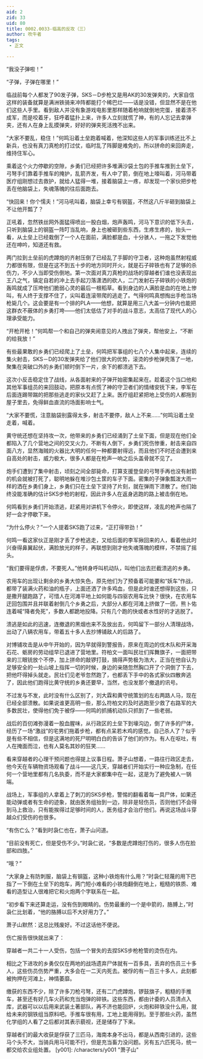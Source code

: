 ```yaml
---
aid: 2
zid: 33
uid: 80
title: 0002.0033-临高的反攻（三）
author: 吹牛者
tags: 
 - 正文

---
```




  “我没子弹啦！”

  “子弹，子弹在哪里！”

  临战前每个人都发了90发子弹，SKS－D步枪又是用AK的30发弹夹的，大家自信这样的装备就算是满洲铁骑来冲阵都能打个稀巴烂——话是没错，但显然不是在他们这些人手里。看到敌人并没有象游戏电影里那样随着枪响就倒地完蛋，接着溃不成军，而是咬着牙，狂呼着猛扑上来，许多人立刻就慌了神，有的人忘记去拿弹夹，还有人在身上乱摸弹夹，好好的弹夹死活拽不出来。

  “大家不要乱，稳住！”何鸣沿着土垒跑着喊着，他深知这些人的军事训练还比不上新兵，也没有真刀真枪的打过仗，临时乱了阵脚是难免的，所以拼命的来回奔走，维持住军心。

  乘着这个火力停歇的空隙，乡勇们已经把许多堆满沙袋土包的手推车推到土垒下，弓弩手们靠着手推车的掩护，乱箭齐发，有人中了箭，倒在地上嚎叫着，河马带着医疗组刚想过去救护，就给人猛得一堆，接着脑袋上一疼，却发现一个家伙把步枪丢在他脑袋上，失魂落魄的往后面跑去。

  “快回来！你个懦夫！”河马吼叫着，脑袋上幸亏有钢盔，不然这八斤半砸到脑袋上不让他开瓢了？

  正吼着，忽然铁丝网外面猛得喷出一股白烟，炮声轰鸣，河马下意识的低下头去，只听到脑袋上的钢盔一阵叮当乱响，身上也被砸到些东西，生疼生疼的，抬头一看，从土垒上已经栽倒了一个人在面前，满脸都是血，十分骇人，一拖之下发觉他还在呻吟，知道还有救。

  两门拉到土垒前的虎蹲炮的齐射压倒了已经乱了手脚的守卫者，这种炮虽然射程威力都很有限，但是在这不到五十步的地方同时开火，就是石子碎铁也有了足够的杀伤力，不少人当即受伤倒地。第一次面对真刀真枪的战场的穿越者们谁也没表现出王八之气，镇定自若的冲上去手起刀落潇洒的砍人，二门发射石子碎铁的小铁炮的轰鸣就成了压垮他们脆弱心灵的最后一根稻草。看到身边的人满脸是血的在地上惨叫，有人终于支撑不住了，尖叫着连滚带爬的逃走了。气得何鸣真想掏出手枪当场枪毙几个。这会要是有一个排的PLA——他想，就算是用三八大盖一分钟内也能把这群衣不蔽体的乡勇打垮——他们太低估了对手的战斗意志，太高估了现代人的心理承受能力。

  “开枪开枪！”何鸣帮一个和自己的弹夹闹意见的人拽出了弹夹，帮他安上，“不断的给我放！”

  有些最果敢的乡勇们已经爬上了土垒，何鸣把军事组的七八个人集中起来，连续的集火射击，SKS－D的30发弹夹给了他们很大的优势，滚烫的步枪弹壳落了一地，聚集在突破口外的乡勇们顿时倒下一片，余下的都溃逃下去。

  这次小反击稳定住了战线，从各面射来的子弹开始密集起来在。趁着这个当口他和其他军事组员的来回鼓动，把原本有点慌了神的守卫者们的情绪安抚下来，李军在后面连踢带踹的把那些逃走的家伙又赶了上来。医疗组赶紧把地上受伤的人都拖到屋子里去，免得鲜血直流的场面影响士气。

  “大家不要慌，注意脑袋别露得太多，射击不要停，敌人上不来……”何鸣沿着土垒走着，喊着。

  黄守统还想在坚持攻一次，他带来的乡勇们已经涌到了土垒下面，但是现在他们全都陷入了几个营地之间的交叉火力，不断有人倒下，乡勇们死伤惨重，射击来自四面八方，显然海贼的火器比大明的任何一种都要射得远，而且他们不时还会遭到来自高处的射击，威力极大，很多人都是在枪声一响之后头盖骨就不见了。

  炮手们遭到了集中射击，顷刻之间全部毙命，打算支援登垒的弓弩手再也没有射箭的机会就被打死了，聪明地躲在堆沙包土筐的车子下面。密集的子弹象瓢泼大雨一样的洒在乡勇们身上，乡勇们只在土垒下坚持了片刻，就在弹雨下溃散了。他们始终没能准确的估计SKS步枪的射程，因此许多人在返身逃跑的路上被击倒在地。

  何鸣看到乡勇们开始溃逃，赶紧用对讲机下令停火，即使这样，凌乱的枪声也隔了好一会才停歇下来。

  “为什么停火？”一个人提着SKS跑了过来，“正打得带劲！”

  何鸣一看这家伙正是刚才丢了步枪逃走，又给后面的李军揪回来的人，看着他此时兴奋得鼻翼起伏，满脸放光的样子，再联想到刚才他失魂落魄的模样，不禁摇了摇头。

  “我们要得是俘虏，不要死人。”他转身呼叫机动队，叫他们出去拦截溃逃的乡勇。

  农用车的出现让剩余的乡勇大惊失色，原先他们为了预备着可能要和“妖车”作战，都带了装满火药和油的瓶子，上面还洒了许多鸡血，但是此时谁还想得到这些，只是撒开腿跑路了，可惜人在河滩平地上如何能与四驱农用车比快？很快，在农用车迂回包围并且并联着射倒几个乡勇之后，大部分人都在河滩上挤做了一团，熊卜佑连着喊“降者免死”，多数人都跪地投降。只有几个跑的快或者水性好的才逃脱了。

  溃逃是如此的迅速，连撤退的黑烟也来不及放出去，何鸣留下一部分人清理战场，出动了八辆农用车，带着五十多人去抄博铺敌人的后路了。

  对博铺攻击是从中午开始的，因为早就得到警报告，原来在周边的伐木队和开采海石花、蛎房的劳动组早已退进了营地里。符柏文一面叫民壮们挥舞旗子，一面把带来的三眼铳放个不停，加上拼命的敲锣打鼓，搞得声势极为浩大，正当在他自认为足够安全的一处山坡上指挥一切的时候，身边的亲随忽然胸口开了个洞倒了下去，把他吓得掉头就走。民壮们见老爷忽然跑了，也都丢下手中的各式家伙四散奔逃了，因此他们跑得比黄守统的乡勇还要早，当然，也没发那个撤退的讯号。

  不过发与不发，此时没有什么区别了，刘大霖和黄守统策划的左右两路人马，现在已经全部溃散。如果说谁更高明一些，那么符柏文的及时逃跑至少救了右路军的大多数民壮，使得他们免于被俘——何鸣的抓捕机动队只抓到了一些老弱。

  战后的百仞滩弥漫着一股血腥味，从行政区的土垒下到壕沟边，倒了许多的尸体，经历了一场“激战”的宅男们拖着步枪，都有点呆若木鸡的感觉。自己杀人了？似乎是有些不相信，但是这满地的死尸明明白白的告诉了他们的作为。有人在呕吐，有人在掩面而泣，也有人莫名其妙的狂笑……

  看来穿越者的心理干预问题也得提上议事日程。萧子山想着，一路往行政区走去，他今天在车辆物资场观看了战斗——这几天，穿越者们开始实行一种应急制，在任何一个营地里都有几名执委，而不是大家都集中在一起，这是为了避免被人一锅端。

  战场上，军事组的人拿着上了刺刀的SKS步枪，警惕的翻看着每一具尸体，如果还能动弹或者有生命的迹象，就由医务组抬到一边，除非是轻伤员，否则他们不会得到马上救治，只有能挨得过足够时间的人，医务组才会治疗他们。再说这场战斗穿越众们受伤的也很多。

  “有伤亡么？”看到时袅仁也在，萧子山问道。

  “目前没有死亡，但是受伤不少。”时袅仁说，“多数是虎蹲炮打伤的，很多人伤在脸部和四肢。”

  “哦？”

  “大家身上有防刺服，脑袋上有钢盔，这种小铁炮有什么用？”时袅仁轻蔑的用下巴指了一下倒在土垒下的炮车，两门短小难看的小铁炮翻倒在地上，粗糙的铁质、难看的造型让人很难把它和火炮两个字联系在一起。

  “初步看下来还算走运，没有伤到眼睛的。伤势最重的一个是中箭的，胳膊上，”时袅仁比划着，“他的胳膊以后不大好用力了。”

  萧子山默然：这总比残废好。不过这话他不便说。

  伤亡报告很快就出来了：

  穿越者一共二十一人受伤，包括一个冒失的去捏SKS步枪枪管的烫伤在内。

  相比之下进攻的乡勇仅仅在两地的战场遗弃尸体就有一百多具，丢弃的伤员三十多人，这些伤员伤势严重，大多会在一二天内死去。被俘的有一百三十多人，此刻都被拘押在河滩上，神情萎靡。

  缴获的东西不少，除了许多刀枪弓弩，还有二门虎蹲炮，锣鼓旗子，粗糙的手推车，甚至还有好几车火药和充当炮弹的碎铁。这些东西，都由计委的人员清点入库，武器可以以后用来武装土著部队，再不济也能回炉，火炮和碎铁没什么用，就给未来的钢铁组当原料吧。手推车很有用，工地上能用得到。至于那些火药，虽然化学组的人看了之后都对其表示藐视，还是储存了下来。

  穿越者们的最大收获是俘获了三匹马，海南本身不出马，都是从西南引进的，这些马个头不大，当骑兵用马可能不行，但是充当畜力没问题。另有五六匹死马，统一都交给农业组处置。
[y001]: /characters/y001 "萧子山"


